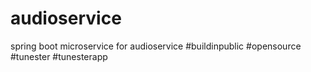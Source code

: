 # audioservice
spring boot microservice for audioservice #buildinpublic #opensource #tunester #tunesterapp
